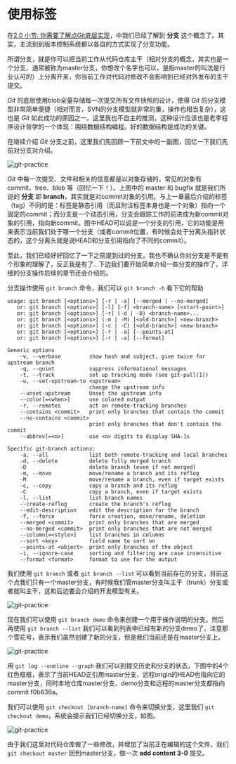 # 使用标签

在[2.0 小节: 你需要了解点Git底层实现](https://github.com/op-y/git-practice/blob/master/contents/2/first-glance-of-git-foundation.md)，中我们已经了解到 **分支** 这个概念了。其实，主流到到版本控制系统都以各自的方式实现了分支功能。

所谓分支，就是你可以把当前工作从代码仓库主干（相对分支的概念，其实也是一个分支，通常被称为master分支，你想改个名字也可以，是指master的叫法是行业认可的）上分离开来，你当前工作对代码对修改不会影响到已经对外发布的主干提交。

*Git* 的底层使用blob全量存储每一次提交所有文件快照的设计，使得 *Git* 的分支模型非常简单便捷（相对而言，SVN的分支模型就非常的重，操作也相当复杂），这也是 *Git* 如此成功的原因之一。这里我也不自主的推测，这种设计应该也是老李程序设计哲学的一个体现：围绕数据结构编程。好的数据结构是成功的关键。

在继续介绍 *Git* 分支之前，这里我们先回顾一下前文中的一副图，回忆一下我们先前对分支对介绍。

![git-practice](https://github.com/op-y/git-practice/blob/master/images/2/draft.2-4.png)


*Git* 中每一次提交、文件和相关的信息都是以对象存储的，常见的对象有 commit、tree、blob 等（回忆一下！）。上图中的 master 和 bugfix 就是我们所说的 **分支** 即 **branch**，其实就是对commit对象的引用。与上一章最后介绍的标签（tag）不同的是：标签是静态引用（而且附注标签本身也是一个对象）指向一个固定的commit；而分支是一个动态引用，分支会跟踪工作的前进成为新commit对象的引用，指向新commit。图中HEAD可以说是一个分支的引用，它的功能是用来表示当前我们处于哪一个分支（或者commit位置，有时候会处于分离头指针状态的，这个分离头就是说HEAD和分支引用指向了不同的commit）。

至此，我们已经好好回忆了一下之前提到过的分支。我也不确认你对分支是不是有个形象的理解了，反正我是有了...下边我们要开始简单介绍一些分支的操作了，详细的分支操作后续的章节还会介绍的。

分支操作使用 `git branch` 命令，我们可以 `git branch -h` 看下它的帮助

```
usage: git branch [<options>] [-r | -a] [--merged | --no-merged]
   or: git branch [<options>] [-l] [-f] <branch-name> [<start-point>]
   or: git branch [<options>] [-r] (-d | -D) <branch-name>...
   or: git branch [<options>] (-m | -M) [<old-branch>] <new-branch>
   or: git branch [<options>] (-c | -C) [<old-branch>] <new-branch>
   or: git branch [<options>] [-r | -a] [--points-at]
   or: git branch [<options>] [-r | -a] [--format]

Generic options
    -v, --verbose         show hash and subject, give twice for upstream branch
    -q, --quiet           suppress informational messages
    -t, --track           set up tracking mode (see git-pull(1))
    -u, --set-upstream-to <upstream>
                          change the upstream info
    --unset-upstream      Unset the upstream info
    --color[=<when>]      use colored output
    -r, --remotes         act on remote-tracking branches
    --contains <commit>   print only branches that contain the commit
    --no-contains <commit>
                          print only branches that don't contain the commit
    --abbrev[=<n>]        use <n> digits to display SHA-1s

Specific git-branch actions:
    -a, --all             list both remote-tracking and local branches
    -d, --delete          delete fully merged branch
    -D                    delete branch (even if not merged)
    -m, --move            move/rename a branch and its reflog
    -M                    move/rename a branch, even if target exists
    -c, --copy            copy a branch and its reflog
    -C                    copy a branch, even if target exists
    -l, --list            list branch names
    --create-reflog       create the branch's reflog
    --edit-description    edit the description for the branch
    -f, --force           force creation, move/rename, deletion
    --merged <commit>     print only branches that are merged
    --no-merged <commit>  print only branches that are not merged
    --column[=<style>]    list branches in columns
    --sort <key>          field name to sort on
    --points-at <object>  print only branches of the object
    -i, --ignore-case     sorting and filtering are case insensitive
    --format <format>     format to use for the output
```

我们使用 `git branch` 或者 `git branch --list` 可以看到当前存在的分支，目前这个点我们只有一个master分支，有时候我们管master分支叫主干（trunk）分支或者就叫主干，这和后边要会介绍的开发模型有关。

![git-practice](https://github.com/op-y/git-practice/blob/master/images/3/draft.3-0.png)

现在我们可以使用 `git branch demo` 命令来创建一个用于操作说明的分支。然后再使用 `git branch --list` 我们可以看到列表中已经有新的分支demo了，注意那个雪花号，表示我们虽然创建了新的分支，但是我们当前还是在master分支上。

![git-practice](https://github.com/op-y/git-practice/blob/master/images/3/draft.3-1.png)

用 `git log --oneline --graph` 我们可以到提交历史和分支的状态，下图中的4个红色框框，表示了当前HEAD正引用master分支，远程origin的HEAD也指向它的master分支，同时本地仓库master分支、demo分支和远程的master分支都指向commit f0b636a。

我们可以使用 `git checkout [branch-name]` 命令来切换分支，这里我们 `git checkout demo`，系统会提示我们已经切换分支，如图。

![git-practice](https://github.com/op-y/git-practice/blob/master/images/3/draft.3-2.png)

由于我们这里对代码仓库做了一些修改，并增加了当前正在编辑的这个文件，我们 `git checkout master` 回到master分支，做一次 **add content 3-0** 提交。





